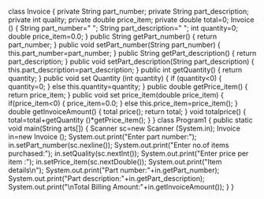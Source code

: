 class Invoice
{
  private String part_number;
  private String part_description;
  private int quality;
  private double price_item;
  private double total=0;
  Invoice ()
  {
    String part_number=" ";
    String part_description=" ";
    int quantity=0;
    double price_item=0.0;
  }
  public String getPart_number()
  { 
    return part_number;
  }
  public void setPart_number(String part_number)
  {
    this.part_number=part_number;
  } 
  public String getPart_description()
  {
    return part_description;
  }
  public void setPart_description(String part_description)
  {
    this.part_description=part_description;
  }
  public int getQuantity()
  {
    return quantity;
  }
  public void set Quantity (int quantity)
  {
    if (quantity<0)
    { 
      quantity=0;
    }
    else 
      this.quantity=quantity;
  }
  public double getPrice_item()
  {
    return price_item;
  }
  public void set price_item(double price_item)
  {
    if(price_item<0)
    {
      price_item=0.0;
    }
    else 
      this.price_item=price_item();
  }
  double getInvoiceAmount()
  {
    total price();
    return total;
  }
  void totalprice()
  {
    total=total+getQuantity ()*getPrice_item();
   }
}
class Program1
{
  public static void main(String arts[])
  {
    Scanner sc=new Scanner (System.in);
    Invoice in=new Invoice ();
    System.out.print("Enter part number:");
    in.setPart_number(sc.nexline());
    System.out.print("Enter no.of items purchased:");
    in.setQuality(sc.nextInt());
    System.out.print("Enter price per item :");
    in.setPrice_item(sc.nextDouble());
    System.out.print("Item details\n");
    System.out.print("Part number:"+in.getPart_number);
    System.out.print("Part description:"+in.getPart_description);
    System.out.print("\nTotal Billing Amount:"+in.getInvoiceAmount());
   }
 }



      
      
